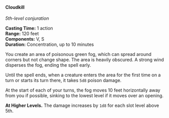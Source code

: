 #### Cloudkill
<!-- TODO Check and tag this spell -->
<!-- markdownlint-disable-next-line no-emphasis-as-heading -->
_5th-level conjuration_

**Casting Time:** 1 action \
**Range:** 120 feet \
**Components:** V, S \
**Duration:** Concentration, up to 10 minutes

You create an area of poisonous green fog, which can spread around corners but not change shape.
The area is heavily obscured.
A strong wind disperses the fog, ending the spell early.

Until the spell ends, when a creature enters the area for the first time on a turn or starts its turn there, it takes `5d8` poison damage.

At the start of each of your turns, the fog moves 10 feet horizontally away from you if possible, sinking to the lowest level if it moves over an opening.

**At Higher Levels.**
The damage increases by `1d8` for each slot level above 5th.
